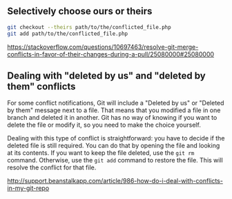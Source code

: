 ## Selectively choose ours or theirs

```bash
git checkout --theirs path/to/the/conflicted_file.php
git add path/to/the/conflicted_file.php
```

https://stackoverflow.com/questions/10697463/resolve-git-merge-conflicts-in-favor-of-their-changes-during-a-pull/25080000#25080000

## Dealing with "deleted by us" and "deleted by them" conflicts

For some conflict notifications, Git will include a "Deleted by us" or "Deleted by them" message next to a file. That means that you modified a file in one branch and deleted it in another. Git has no way of knowing if you want to delete the file or modify it, so you need to make the choice yourself.

Dealing with this type of conflict is straightforward: you have to decide if the deleted file is still required. You can do that by opening the file and looking at its contents. If you want to keep the file deleted, use the `git rm` command. Otherwise, use the `git add` command to restore the file. This will resolve the conflict for that file.

http://support.beanstalkapp.com/article/986-how-do-i-deal-with-conflicts-in-my-git-repo
